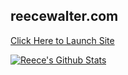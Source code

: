 ## reecewalter.com

[Click Here to Launch Site](https://reece-walter.web.app/)


[![Reece's Github Stats](https://github-readme-stats.vercel.app/api?username=thereeceshow)](https://github.com/thereeceshow/github-readme-stats)

